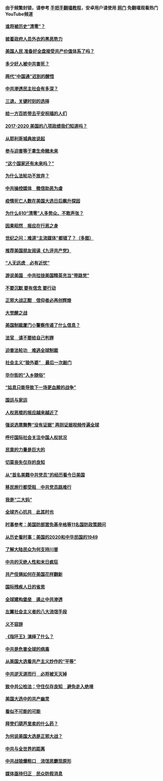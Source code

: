 #### 由于频繁封锁，请参考 [手把手翻墙教程](https://github.com/gfw-breaker/guides/wiki/)，安卓用户请使用 [网门](https://github.com/gfw-breaker/nogfw/blob/master/dl.md?t=01130000) 免翻墙观看热门YouTube频道 

#### [谁将被历史“清零”？](../pages/73/417485.md?t=01130000) 

#### [披着政府人员外衣的黑恶势力](../pages/73/417442.md?t=01130000) 

#### [美国人民 准备好全盘接受共产价值体系了吗？](../pages/73/417491.md?t=01130000) 

#### [多少好人被中共害死？](../pages/73/417144.md?t=01130000) 

#### [两代“中国通”迟到的醒悟](../pages/73/417064.md?t=01130000) 

#### [中共渗透民主社会有多深？](../pages/73/417063.md?t=01130000) 

#### [三退，关键时刻的选择](../pages/73/416969.md?t=01130000) 

#### [给一方百姓带去平安祝福的人们](../pages/73/416941.md?t=01130000) 

#### [2017-2020  美国的八项政绩我们知道吗？](../pages/73/416968.md?t=01130000) 

#### [从耶利哥城典故说起](../pages/73/416892.md?t=01130000) 

#### [参与迫害等于拿生命赌未来](../pages/73/416856.md?t=01130000) 

#### [“这个国家还有未来吗？”](../pages/73/416852.md?t=01130000) 

#### [为什么法轮功不放弃？](../pages/73/416864.md?t=01130000) 

#### [中共操控媒体　微信助恶为虐](../pages/73/416724.md?t=01130000) 

#### [疫情死亡人数在美国大选日后飙升探因](../pages/73/416606.md?t=01130000) 

#### [为什么610“清零”人多势众、不敢声张？](../pages/73/416632.md?t=01130000) 

#### [因果昭然　报应在行恶之身](../pages/73/416582.md?t=01130000) 

#### [世纪之问：难道“主流媒体”都错了？（多图）](../pages/73/416571.md?t=01130000) 

#### [推荐美国朋友阅读《九评共产党》](../pages/73/416510.md?t=01130000) 

#### [“人无远虑　必有近忧”](../pages/73/416513.md?t=01130000) 

#### [游说美国　中共拉拢美国精英充当“带路党”](../pages/73/416529.md?t=01130000) 

#### [不要沉默 要有信念 要行动](../pages/73/416457.md?t=01130000) 

#### [正邪大战正酣　信仰者必再创辉煌](../pages/73/416433.md?t=01130000) 

#### [大觉醒之战](../pages/73/416456.md?t=01130000) 

#### [美国制裁厦门小警察传递了什么信息？](../pages/73/416432.md?t=01130000) 

#### [法官　请不要给自己判罪](../pages/73/416379.md?t=01130000) 

#### [迫害法轮功　难逃全球制裁](../pages/73/416380.md?t=01130000) 

#### [社会主义“狼外婆”　最后一次敲门](../pages/73/416394.md?t=01130000) 

#### [华尔街的“入乡随俗”](../pages/73/416395.md?t=01130000) 

#### [“姑息只能导致下一场更血腥的战争”](../pages/73/416223.md?t=01130000) 

#### [国运与家运](../pages/73/416224.md?t=01130000) 

#### [人权恶棍的报应越来越近了](../pages/73/416276.md?t=01130000) 

#### [强说选票舞弊“没有证据” 两则证据视频传遍全球](../pages/73/416227.md?t=01130000) 

#### [呼吁国际社会关注中国人权状况](../pages/73/416135.md?t=01130000) 

#### [民意的力量是巨大的](../pages/73/416222.md?t=01130000) 

#### [切莫丧失仅存的良知](../pages/73/416134.md?t=01130000) 

#### [从“首名美籍中共党员”的经历看今日美国](../pages/73/416114.md?t=01130000) 

#### [移民旅行都受阻　中共党员路难行](../pages/73/416033.md?t=01130000) 

#### [我是“二大妈”](../pages/73/415529.md?t=01130000) 

#### [全球齐心抗共　此其时也](../pages/73/415989.md?t=01130000) 

#### [时事参考：美国防部罢免基辛格等11名国防政策顾问](../pages/73/415970.md?t=01130000) 

#### [从历史看时事：美国的2020和中华民国的1949](../pages/73/415949.md?t=01130000) 

#### [了解大陆民众为何支持川普](../pages/73/415950.md?t=01130000) 

#### [中共的灭绝人性和末日疯狂](../pages/73/415944.md?t=01130000) 

#### [共产伎俩如何在美国花样翻新](../pages/73/415908.md?t=01130000) 

#### [国际残疾人日的省思](../pages/73/415849.md?t=01130000) 

#### [全球建构堡垒　遏止中共渗透](../pages/73/415850.md?t=01130000) 

#### [左翼社会主义者的八大流氓手段](../pages/73/415802.md?t=01130000) 

#### [义不容辞](../pages/73/415807.md?t=01130000) 

#### [《指环王》演绎了什么？](../pages/73/415739.md?t=01130000) 

#### [中共是危害全球的病毒](../pages/73/415569.md?t=01130000) 

#### [从美国大选看共产主义炒作的“平等”](../pages/73/415654.md?t=01130000) 

#### [中共逆天道而行　必将被天灭掉](../pages/73/415626.md?t=01130000) 

#### [致中共公检法：守住仅存良知　避免走入绝境](../pages/73/415627.md?t=01130000) 

#### [美国大选中的共产幽灵](../pages/73/415618.md?t=01130000) 

#### [看似不可能的可能](../pages/73/415619.md?t=01130000) 

#### [拜登们葫芦里卖的什么药？](../pages/73/415531.md?t=01130000) 

#### [为何说美国大选是正邪大战？](../pages/73/415530.md?t=01130000) 

#### [中共与全世界的距离](../pages/73/415435.md?t=01130000) 

#### [中共战狼爆粗口　流氓恶霸现原形](../pages/73/415426.md?t=01130000) 

#### [媒体亟待归正　民众防假消息](../pages/73/415402.md?t=01130000) 


